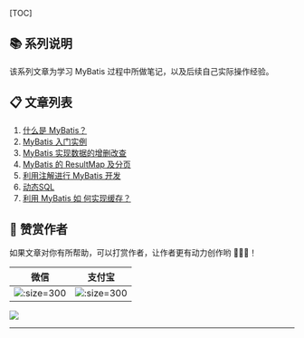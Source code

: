 

[TOC]



## 📚 系列说明

该系列文章为学习 MyBatis 过程中所做笔记，以及后续自己实际操作经验。

## 📋 文章列表

1.  [什么是 MyBatis？](1.MyBatis是什么.md)
2.  [MyBatis 入门实例](2.MyBatis快速入门实例.md)
3.  [MyBatis 实现数据的增删改查](3.CURD.md)
4.  [MyBatis 的 ResultMap 及分页](4.ResultMap及分页.md)
5.  [利用注解进行 MyBatis  开发](5.利用注解开发MyBatis.md)
6.  [动态SQL](6.动态SQL.md)
7.  [利用 MyBatis 如 何实现缓存？](7.缓存.md)

## 🎅 赞赏作者

如果文章对你有所帮助，可以打赏作者，让作者更有动力创作哟 🤩🤩🤩！

| 微信                                                       | 支付宝                                                     |
| ---------------------------------------------------------- | ---------------------------------------------------------- |
| ![](https://s1.ax1x.com/2020/07/08/UZflJH.png ':size=300') | ![](https://s1.ax1x.com/2020/07/08/UZf1Wd.png ':size=300') |

![](https://gitee.com/cunyu1943/images/raw/master/ImgsUbuntu/20200510234310.png)

---
<link rel="stylesheet" href="https://cdnjs.cloudflare.com/ajax/libs/social-share.js/1.0.16/css/share.min.css">
<center><div class="social-share"></div></center>
<script type="text/javascript" src="https://cdnjs.cloudflare.com/ajax/libs/social-share.js/1.0.16/js/social-share.min.js"></script>
